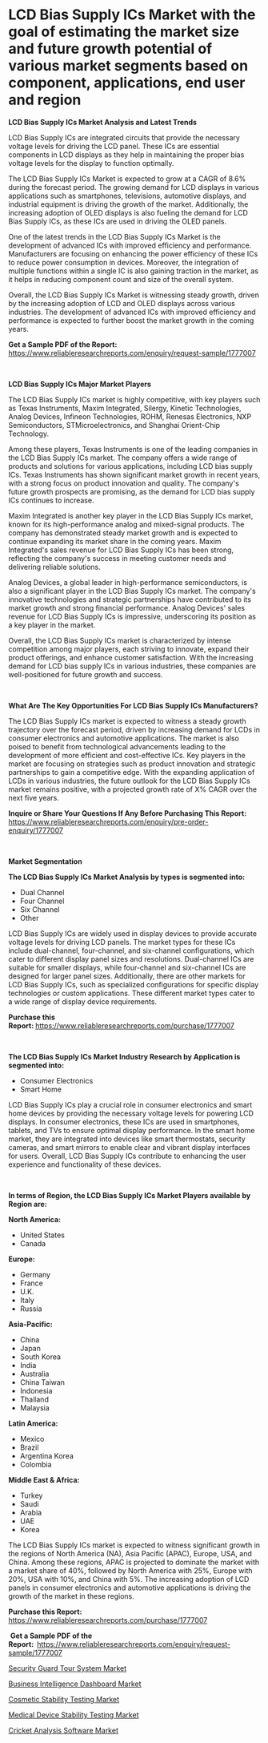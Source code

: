 <p><h1>LCD Bias Supply ICs Market with the goal of estimating the market size and future growth potential of various market segments based on component, applications, end user and region</h1></p><p><strong>LCD Bias Supply ICs Market Analysis and Latest Trends</strong></p>
<p><p>LCD Bias Supply ICs are integrated circuits that provide the necessary voltage levels for driving the LCD panel. These ICs are essential components in LCD displays as they help in maintaining the proper bias voltage levels for the display to function optimally.</p><p>The LCD Bias Supply ICs Market is expected to grow at a CAGR of 8.6% during the forecast period. The growing demand for LCD displays in various applications such as smartphones, televisions, automotive displays, and industrial equipment is driving the growth of the market. Additionally, the increasing adoption of OLED displays is also fueling the demand for LCD Bias Supply ICs, as these ICs are used in driving the OLED panels.</p><p>One of the latest trends in the LCD Bias Supply ICs Market is the development of advanced ICs with improved efficiency and performance. Manufacturers are focusing on enhancing the power efficiency of these ICs to reduce power consumption in devices. Moreover, the integration of multiple functions within a single IC is also gaining traction in the market, as it helps in reducing component count and size of the overall system.</p><p>Overall, the LCD Bias Supply ICs Market is witnessing steady growth, driven by the increasing adoption of LCD and OLED displays across various industries. The development of advanced ICs with improved efficiency and performance is expected to further boost the market growth in the coming years.</p></p>
<p><strong>Get a Sample PDF of the Report:&nbsp;</strong> <a href="https://www.reliableresearchreports.com/enquiry/request-sample/1777007">https://www.reliableresearchreports.com/enquiry/request-sample/1777007</a></p>
<p>&nbsp;</p>
<p><strong>LCD Bias Supply ICs Major Market Players</strong></p>
<p><p>The LCD Bias Supply ICs market is highly competitive, with key players such as Texas Instruments, Maxim Integrated, Silergy, Kinetic Technologies, Analog Devices, Infineon Technologies, ROHM, Renesas Electronics, NXP Semiconductors, STMicroelectronics, and Shanghai Orient-Chip Technology. </p><p>Among these players, Texas Instruments is one of the leading companies in the LCD Bias Supply ICs market. The company offers a wide range of products and solutions for various applications, including LCD bias supply ICs. Texas Instruments has shown significant market growth in recent years, with a strong focus on product innovation and quality. The company's future growth prospects are promising, as the demand for LCD bias supply ICs continues to increase.</p><p>Maxim Integrated is another key player in the LCD Bias Supply ICs market, known for its high-performance analog and mixed-signal products. The company has demonstrated steady market growth and is expected to continue expanding its market share in the coming years. Maxim Integrated's sales revenue for LCD Bias Supply ICs has been strong, reflecting the company's success in meeting customer needs and delivering reliable solutions.</p><p>Analog Devices, a global leader in high-performance semiconductors, is also a significant player in the LCD Bias Supply ICs market. The company's innovative technologies and strategic partnerships have contributed to its market growth and strong financial performance. Analog Devices' sales revenue for LCD Bias Supply ICs is impressive, underscoring its position as a key player in the market.</p><p>Overall, the LCD Bias Supply ICs market is characterized by intense competition among major players, each striving to innovate, expand their product offerings, and enhance customer satisfaction. With the increasing demand for LCD bias supply ICs in various industries, these companies are well-positioned for future growth and success.</p></p>
<p>&nbsp;</p>
<p><strong>What Are The Key Opportunities For LCD Bias Supply ICs Manufacturers?</strong></p>
<p><p>The LCD Bias Supply ICs market is expected to witness a steady growth trajectory over the forecast period, driven by increasing demand for LCDs in consumer electronics and automotive applications. The market is also poised to benefit from technological advancements leading to the development of more efficient and cost-effective ICs. Key players in the market are focusing on strategies such as product innovation and strategic partnerships to gain a competitive edge. With the expanding application of LCDs in various industries, the future outlook for the LCD Bias Supply ICs market remains positive, with a projected growth rate of X% CAGR over the next five years.</p></p>
<p><strong>Inquire or Share Your Questions If Any Before Purchasing This Report:</strong> <a href="https://www.reliableresearchreports.com/enquiry/pre-order-enquiry/1777007">https://www.reliableresearchreports.com/enquiry/pre-order-enquiry/1777007</a></p>
<p>&nbsp;</p>
<p><strong>Market Segmentation</strong></p>
<p><strong>The LCD Bias Supply ICs Market Analysis by types is segmented into:</strong></p>
<p><ul><li>Dual Channel</li><li>Four Channel</li><li>Six Channel</li><li>Other</li></ul></p>
<p><p>LCD Bias Supply ICs are widely used in display devices to provide accurate voltage levels for driving LCD panels. The market types for these ICs include dual-channel, four-channel, and six-channel configurations, which cater to different display panel sizes and resolutions. Dual-channel ICs are suitable for smaller displays, while four-channel and six-channel ICs are designed for larger panel sizes. Additionally, there are other markets for LCD Bias Supply ICs, such as specialized configurations for specific display technologies or custom applications. These different market types cater to a wide range of display device requirements.</p></p>
<p><strong>Purchase this Report:&nbsp;</strong><a href="https://www.reliableresearchreports.com/purchase/1777007">https://www.reliableresearchreports.com/purchase/1777007</a></p>
<p>&nbsp;</p>
<p><strong>The LCD Bias Supply ICs Market Industry Research by Application is segmented into:</strong></p>
<p><ul><li>Consumer Electronics</li><li>Smart Home</li></ul></p>
<p><p>LCD Bias Supply ICs play a crucial role in consumer electronics and smart home devices by providing the necessary voltage levels for powering LCD displays. In consumer electronics, these ICs are used in smartphones, tablets, and TVs to ensure optimal display performance. In the smart home market, they are integrated into devices like smart thermostats, security cameras, and smart mirrors to enable clear and vibrant display interfaces for users. Overall, LCD Bias Supply ICs contribute to enhancing the user experience and functionality of these devices.</p></p>
<p>&nbsp;</p>
<p><strong>In terms of Region, the LCD Bias Supply ICs Market Players available by Region are:</strong></p>
<p>
    <p> <strong> North America: </strong>
        <ul>
            <li>United States</li>
            <li>Canada</li>
        </ul>
        </p> 
    <p> <strong> Europe: </strong>
        <ul>
            <li>Germany</li>
            <li>France</li>
            <li>U.K.</li>
            <li>Italy</li>
            <li>Russia</li>
        </ul>
        </p> 
    <p> <strong> Asia-Pacific: </strong>
        <ul>
            <li>China</li>
            <li>Japan</li>
            <li>South Korea</li>
            <li>India</li>
            <li>Australia</li>
            <li>China Taiwan</li>
            <li>Indonesia</li>
            <li>Thailand</li>
            <li>Malaysia</li>
        </ul>
        </p> 
    <p> <strong> Latin America: </strong>
        <ul>
            <li>Mexico</li>
            <li>Brazil</li>
            <li>Argentina Korea</li>
            <li>Colombia</li>
        </ul>
        </p> 
    <p> <strong> Middle East & Africa: </strong>
        <ul>
            <li>Turkey</li>
            <li>Saudi</li>
            <li>Arabia</li>
            <li>UAE</li>
            <li>Korea</li>
        </ul>
    </p>
    </p>
<p><p>The LCD Bias Supply ICs market is expected to witness significant growth in the regions of North America (NA), Asia Pacific (APAC), Europe, USA, and China. Among these regions, APAC is projected to dominate the market with a market share of 40%, followed by North America with 25%, Europe with 20%, USA with 10%, and China with 5%. The increasing adoption of LCD panels in consumer electronics and automotive applications is driving the growth of the market in these regions.</p></p>
<p><strong>Purchase this Report: </strong><a href="https://www.reliableresearchreports.com/purchase/1777007">https://www.reliableresearchreports.com/purchase/1777007</a></p>
<p>&nbsp;<strong>Get a Sample PDF of the Report:&nbsp;&nbsp;</strong><a href="https://www.reliableresearchreports.com/enquiry/request-sample/1777007">https://www.reliableresearchreports.com/enquiry/request-sample/1777007</a></p>
<p><strong></strong></p>
<p><p><a href="https://medium.com/@andrewgarza766/security-guard-tour-system-market-analysis-its-cagr-market-segmentation-and-global-industry-29b8562bf427">Security Guard Tour System Market</a></p><p><a href="https://medium.com/@andrewgarza766/business-intelligence-dashboard-market-insights-into-market-cagr-market-trends-and-growth-3f58ee2dbe60">Business Intelligence Dashboard Market</a></p><p><a href="https://medium.com/@danmacdonald740/cosmetic-stability-testing-market-exploring-market-share-market-trends-and-future-growth-0a535a0be48a">Cosmetic Stability Testing Market</a></p><p><a href="https://medium.com/@danmacdonald740/medical-device-stability-testing-market-comprehensive-assessment-by-type-application-and-b1a571f81374">Medical Device Stability Testing Market</a></p><p><a href="https://medium.com/@adahhagenes4545/cricket-analysis-software-market-size-and-market-trends-complete-industry-overview-2024-to-2031-c0d1d2d3db4b">Cricket Analysis Software Market</a></p></p>